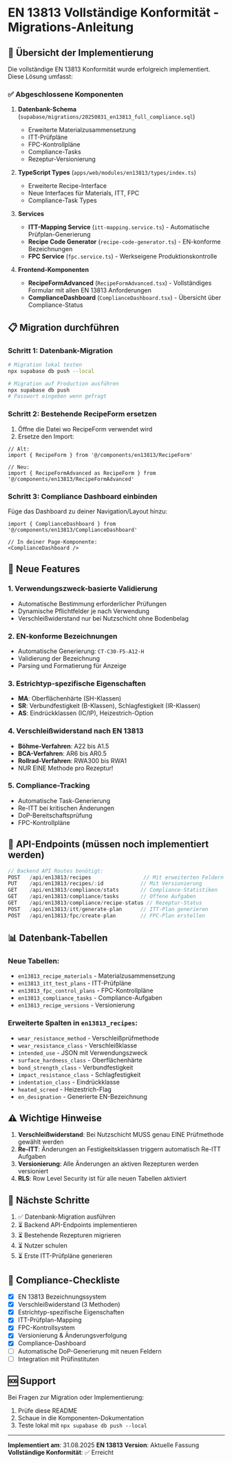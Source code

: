# EN 13813 Vollständige Konformität - Migrations-Anleitung

## 🚀 Übersicht der Implementierung

Die vollständige EN 13813 Konformität wurde erfolgreich implementiert. Diese Lösung umfasst:

### ✅ Abgeschlossene Komponenten

1. **Datenbank-Schema** (`supabase/migrations/20250831_en13813_full_compliance.sql`)
   - Erweiterte Materialzusammensetzung
   - ITT-Prüfpläne
   - FPC-Kontrollpläne
   - Compliance-Tasks
   - Rezeptur-Versionierung

2. **TypeScript Types** (`apps/web/modules/en13813/types/index.ts`)
   - Erweiterte Recipe-Interface
   - Neue Interfaces für Materials, ITT, FPC
   - Compliance-Task Types

3. **Services**
   - **ITT-Mapping Service** (`itt-mapping.service.ts`) - Automatische Prüfplan-Generierung
   - **Recipe Code Generator** (`recipe-code-generator.ts`) - EN-konforme Bezeichnungen
   - **FPC Service** (`fpc.service.ts`) - Werkseigene Produktionskontrolle

4. **Frontend-Komponenten**
   - **RecipeFormAdvanced** (`RecipeFormAdvanced.tsx`) - Vollständiges Formular mit allen EN 13813 Anforderungen
   - **ComplianceDashboard** (`ComplianceDashboard.tsx`) - Übersicht über Compliance-Status

## 📋 Migration durchführen

### Schritt 1: Datenbank-Migration

```bash
# Migration lokal testen
npx supabase db push --local

# Migration auf Production ausführen
npx supabase db push
# Passwort eingeben wenn gefragt
```

### Schritt 2: Bestehende RecipeForm ersetzen

1. Öffne die Datei wo RecipeForm verwendet wird
2. Ersetze den Import:
```tsx
// Alt:
import { RecipeForm } from '@/components/en13813/RecipeForm'

// Neu:
import { RecipeFormAdvanced as RecipeForm } from '@/components/en13813/RecipeFormAdvanced'
```

### Schritt 3: Compliance Dashboard einbinden

Füge das Dashboard zu deiner Navigation/Layout hinzu:

```tsx
import { ComplianceDashboard } from '@/components/en13813/ComplianceDashboard'

// In deiner Page-Komponente:
<ComplianceDashboard />
```

## 🎯 Neue Features

### 1. Verwendungszweck-basierte Validierung
- Automatische Bestimmung erforderlicher Prüfungen
- Dynamische Pflichtfelder je nach Verwendung
- Verschleißwiderstand nur bei Nutzschicht ohne Bodenbelag

### 2. EN-konforme Bezeichnungen
- Automatische Generierung: `CT-C30-F5-A12-H`
- Validierung der Bezeichnung
- Parsing und Formatierung für Anzeige

### 3. Estrichtyp-spezifische Eigenschaften
- **MA**: Oberflächenhärte (SH-Klassen)
- **SR**: Verbundfestigkeit (B-Klassen), Schlagfestigkeit (IR-Klassen)
- **AS**: Eindrückklassen (IC/IP), Heizestrich-Option

### 4. Verschleißwiderstand nach EN 13813
- **Böhme-Verfahren**: A22 bis A1.5
- **BCA-Verfahren**: AR6 bis AR0.5
- **Rollrad-Verfahren**: RWA300 bis RWA1
- NUR EINE Methode pro Rezeptur!

### 5. Compliance-Tracking
- Automatische Task-Generierung
- Re-ITT bei kritischen Änderungen
- DoP-Bereitschaftsprüfung
- FPC-Kontrollpläne

## 🔧 API-Endpoints (müssen noch implementiert werden)

```typescript
// Backend API Routes benötigt:
POST   /api/en13813/recipes                 // Mit erweiterten Feldern
PUT    /api/en13813/recipes/:id            // Mit Versionierung
GET    /api/en13813/compliance/stats       // Compliance-Statistiken
GET    /api/en13813/compliance/tasks       // Offene Aufgaben
GET    /api/en13813/compliance/recipe-status // Rezeptur-Status
POST   /api/en13813/itt/generate-plan      // ITT-Plan generieren
POST   /api/en13813/fpc/create-plan        // FPC-Plan erstellen
```

## 📊 Datenbank-Tabellen

### Neue Tabellen:
- `en13813_recipe_materials` - Materialzusammensetzung
- `en13813_itt_test_plans` - ITT-Prüfpläne
- `en13813_fpc_control_plans` - FPC-Kontrollpläne
- `en13813_compliance_tasks` - Compliance-Aufgaben
- `en13813_recipe_versions` - Versionierung

### Erweiterte Spalten in `en13813_recipes`:
- `wear_resistance_method` - Verschleißprüfmethode
- `wear_resistance_class` - Verschleißklasse
- `intended_use` - JSON mit Verwendungszweck
- `surface_hardness_class` - Oberflächenhärte
- `bond_strength_class` - Verbundfestigkeit
- `impact_resistance_class` - Schlagfestigkeit
- `indentation_class` - Eindrückklasse
- `heated_screed` - Heizestrich-Flag
- `en_designation` - Generierte EN-Bezeichnung

## ⚠️ Wichtige Hinweise

1. **Verschleißwiderstand**: Bei Nutzschicht MUSS genau EINE Prüfmethode gewählt werden
2. **Re-ITT**: Änderungen an Festigkeitsklassen triggern automatisch Re-ITT Aufgaben
3. **Versionierung**: Alle Änderungen an aktiven Rezepturen werden versioniert
4. **RLS**: Row Level Security ist für alle neuen Tabellen aktiviert

## 🚦 Nächste Schritte

1. ✅ Datenbank-Migration ausführen
2. ⏳ Backend API-Endpoints implementieren
3. ⏳ Bestehende Rezepturen migrieren
4. ⏳ Nutzer schulen
5. ⏳ Erste ITT-Prüfpläne generieren

## 📝 Compliance-Checkliste

- [x] EN 13813 Bezeichnungssystem
- [x] Verschleißwiderstand (3 Methoden)
- [x] Estrichtyp-spezifische Eigenschaften
- [x] ITT-Prüfplan-Mapping
- [x] FPC-Kontrollsystem
- [x] Versionierung & Änderungsverfolgung
- [x] Compliance-Dashboard
- [ ] Automatische DoP-Generierung mit neuen Feldern
- [ ] Integration mit Prüfinstituten

## 🆘 Support

Bei Fragen zur Migration oder Implementierung:
1. Prüfe diese README
2. Schaue in die Komponenten-Dokumentation
3. Teste lokal mit `npx supabase db push --local`

---

**Implementiert am**: 31.08.2025
**EN 13813 Version**: Aktuelle Fassung
**Vollständige Konformität**: ✅ Erreicht